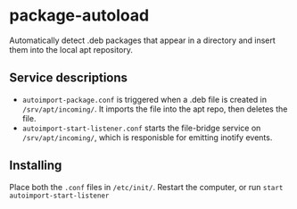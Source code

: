 package-autoload
================

Automatically detect .deb packages that appear in a directory and insert them into the local apt repository.

Service descriptions
--------------------

* `autoimport-package.conf` is triggered when a .deb file is created in `/srv/apt/incoming/`. It imports the file into the apt repo, then deletes the file.
* `autoimport-start-listener.conf` starts the file-bridge service on `/srv/apt/incoming/`, which is responisble for emitting inotify events.

Installing
----------

Place both the `.conf` files in `/etc/init/`. Restart the computer, or run `start autoimport-start-listener`
